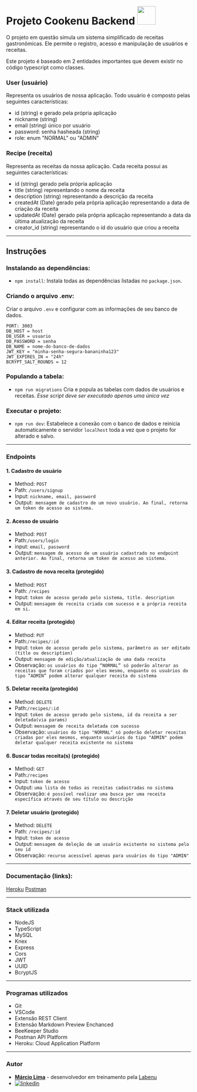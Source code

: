 # Projeto Cookenu Backend <img src="https://notion-emojis.s3-us-west-2.amazonaws.com/prod/svg-twitter/1f371.svg" width="50" height="50">

O projeto em questão simula um sistema simplificado de receitas gastronômicas. Ele permite o registro, acesso e manipulação de usuários e receitas.

Este projeto é baseado em 2 entidades importantes que devem existir no código typescript como classes.

### User (usuário)

Representa os usuários de nossa aplicação. Todo usuário é composto pelas seguintes características:

-   id (string) e gerado pela própria aplicação
-   nickname (string)
-   email (string) único por usuário
-   password: senha hasheada (string)
-   role: enum "NORMAL" ou "ADMIN"

### Recipe (receita)

Representa as receitas da nossa aplicação. Cada receita possui as seguintes características:

-   id (string) gerado pela própria aplicação
-   title (string) representando o nome da receita
-   description (string) representando a descrição da receita
-   createdAt (Date) gerado pela própria aplicação representando a data de criação da receita
-   updatedAt (Date) gerado pela própria aplicação representando a data da última atualização da receita
-   creator_id (string) representando o id do usuário que criou a receita

---

## Instruções

### Instalando as dependências:

-   `npm install`:
    Instala todas as dependências listadas no `package.json`.

### Criando o arquivo .env:

Criar o arquivo `.env` e configurar com as informações de seu banco de dados.

```
PORT: 3003
DB_HOST = host
DB_USER = usuario
DB_PASSWORD = senha
DB_NAME = nome-do-banco-de-dados
JWT_KEY = "minha-senha-segura-bananinha123"
JWT_EXPIRES_IN = "24h"
BCRYPT_SALT_ROUNDS = 12
```

### Populando a tabela:

-   `npm run migrations`
    Cria e popula as tabelas com dados de usuários e receitas.
    _Esse script deve ser executado apenas uma única vez_

### Executar o projeto:

-   `npm run dev`:
    Estabelece a conexão com o banco de dados e reinicia automaticamente o servidor `localhost` toda a vez que o projeto for alterado e salvo.

---

### Endpoints

#### 1. Cadastro de usuário

-   Method: `POST`
-   Path: `/users/signup`
-   Input: `nickname, email, password`
-   Output:` mensagem de cadastro de um novo usuário. Ao final, retorna um token de acesso ao sistema.`

#### 2. Acesso de usuário

-   Method: `POST`
-   Path:`/users/login`
-   input: `email, password`
-   Output: `mensagem de acesso de um usuário cadastrado no endpoint anterior. Ao final, retorna um token de acesso ao sistema.`

#### 3. Cadastro de nova receita (protegido)

-   Method: `POST`
-   Path: `/recipes`
-   Input: `token de acesso gerado pelo sistema, title. description`
-   Output: `mensagem de receita criada com sucesso e a própria receita em si.`

#### 4. Editar receita (protegido)

-   Method: `PUT`
-   Path:`/recipes/:id`
-   Input: `token de acesso gerado pelo sistema, parâmetro as ser editado (title ou description)`
-   Output: `mensagem de edição/atualização de uma dada receita`
-   Observação: `os usuários do tipo “NORMAL” só poderão alterar as receitas que foram criados por eles mesmo, enquanto os usuários do tipo “ADMIN” podem alterar qualquer receita do sistema`

#### 5. Deletar receita (protegido)

-   Method: `DELETE`
-   Path:`/recipes/:id`
-   Input: `token de acesso gerado pelo sistema, id da receita a ser deletada(via params)`
-   Output: `mensagem de receita deletada com sucesso`
-   Observação: `usuários do tipo "NORMAL" só poderão deletar receitas criadas por eles mesmos, enquanto usuários do tipo "ADMIN" podem deletar qualquer receita existente no sistema`

#### 6. Buscar todas receita(s) (protegido)

-   Method: `GET`
-   Path:`/recipes`
-   Input: `token de acesso`
-   Output: `uma lista de todas as receitas cadastradas no sistema`
-   Observação: `é possível realizar uma busca por uma receita específica através de seu título ou descrição`

#### 7. Deletar usuário (protegido)

-   Method: `DELETE`
-   Path: `/recipes/:id`
-   Input: `token de acesso`
-   Output: `mensagem de deleção de um usuário existente no sistema pelo seu id`
-   Observação: `recurso acessível apenas para usuários do tipo "ADMIN"`

---

### Documentação (links):

[Heroku](https://cookenu-backend-marcio-aragon.herokuapp.com/ping)
[Postman](https://documenter.getpostman.com/view/20789615/VUjMoRQj)

---

### Stack utilizada

-   NodeJS
-   TypeScript
-   MySQL
-   Knex
-   Express
-   Cors
-   JWT
-   UUID
-   BcryptJS

---

### Programas utilizados

-   Git
-   VSCode
-   Extensão REST Client
-   Extensão Markdown Preview Enchanced
-   BeeKeeper Studio
-   Postman API Platform
-   Heroku: Cloud Application Platform

---

### Autor

- [**Márcio Lima**](https://github.com/MarcioLima79) - desenvolvedor em treinamento pela [Labenu](https://www.labenu.com.br/)
- [![linkedin](https://img.shields.io/badge/linkedin-0A66C2?style=for-the-badge&logo=linkedin&logoColor=white)](https://www.linkedin.com/in/marcio-lima79)
